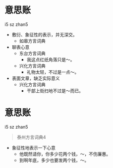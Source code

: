 # 意思账
i5 sz zhan5
+ 敷衍、象征性的表示，并无深交。
  * 如皋方言词典
+ 聊表心意
  * 东台方言词典
    - 我这点红纸角落只是～。
  * 兴化方言词典
    - 礼物太轻，不过是一点～。
+ 表面文章，缺乏实际意义
  * 兴化方言词典
    - 干部上街扫地不过是～而已。

# 意思账
i5 sz zhan5
> 泰州方言词典4
- 象征性地表示一下心意
  - 他既然请你，你多少花两个钱，～，不伤廉惠。
  - 到啊年底，多少也要发两个钱，～。

